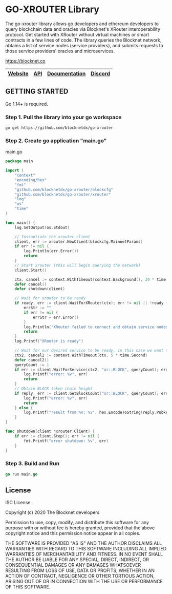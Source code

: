GO-XROUTER Library
=====================================

The go-xrouter library allows go developers and ethereum developers to query blockchain data and oracles via Blocknet's XRouter interoperability protocol. Get started with XRouter without virtual machines or smart contracts in a few lines of code. The library queries the Blocknet network, obtains a list of service nodes (service providers), and submits requests to those service providers' oracles and microservices.

https://blocknet.co

[Website](https://blocknet.co) | [API](https://api.blocknet.co) | [Documentation](https://docs.blocknet.co) | [Discord](https://discord.gg/2e6s7H8)
-------------|-------------|-------------|-------------

GETTING STARTED
---------------

Go 1.14+ is required.

### Step 1. Pull the library into your go workspace

```
go get https://github.com/blocknetdx/go-xrouter
```

### Step 2. Create go application "main.go"

main.go

```go
package main

import (
	"context"
	"encoding/hex"
	"fmt"
	"github.com/blocknetdx/go-xrouter/blockcfg"
	"github.com/blocknetdx/go-xrouter/xrouter"
	"log"
	"os"
	"time"
)

func main() {
	log.SetOutput(os.Stdout)

	// Instantiate the xrouter client
	client, err := xrouter.NewClient(blockcfg.MainnetParams)
	if err != nil {
		log.Println(err.Error())
		return
	}
	// Start xrouter (this will begin querying the network)
	client.Start()

	ctx, cancel := context.WithTimeout(context.Background(), 30 * time.Second)
	defer cancel()
	defer shutdown(client)

	// Wait for xrouter to be ready
	if ready, err := client.WaitForXRouter(ctx); err != nil || !ready {
		errStr := ""
		if err != nil {
			errStr = err.Error()
		}
		log.Println("XRouter failed to connect and obtain service nodes", errStr)
		return
	}
	log.Printf("XRouter is ready")

	// Wait for our desired service to be ready, in this case we want to query the BLOCK oracle
	ctx2, cancel2 := context.WithTimeout(ctx, 5 * time.Second)
	defer cancel2()
	queryCount := 1
	if err := client.WaitForService(ctx2, "xr::BLOCK", queryCount); err != nil {
		log.Printf("error: %v", err)
		return
	}
	// Obtain BLOCK token chain height
	if reply, err := client.GetBlockCount("xr::BLOCK", queryCount); err != nil {
		log.Printf("error: %v", err)
		return
	} else {
		log.Printf("result from %v: %v", hex.EncodeToString(reply.Pubkey), string(reply.Reply))
	}
}

func shutdown(client *xrouter.Client) {
	if err := client.Stop(); err != nil {
		fmt.Printf("error shutdown: %v", err)
	}
}
```

### Step 3. Build and Run

```go
go run main.go
```

License
-------

ISC License

Copyright (c) 2020 The Blocknet developers

Permission to use, copy, modify, and distribute this software for any
purpose with or without fee is hereby granted, provided that the above
copyright notice and this permission notice appear in all copies.

THE SOFTWARE IS PROVIDED "AS IS" AND THE AUTHOR DISCLAIMS ALL WARRANTIES
WITH REGARD TO THIS SOFTWARE INCLUDING ALL IMPLIED WARRANTIES OF
MERCHANTABILITY AND FITNESS. IN NO EVENT SHALL THE AUTHOR BE LIABLE FOR
ANY SPECIAL, DIRECT, INDIRECT, OR CONSEQUENTIAL DAMAGES OR ANY DAMAGES
WHATSOEVER RESULTING FROM LOSS OF USE, DATA OR PROFITS, WHETHER IN AN
ACTION OF CONTRACT, NEGLIGENCE OR OTHER TORTIOUS ACTION, ARISING OUT OF
OR IN CONNECTION WITH THE USE OR PERFORMANCE OF THIS SOFTWARE.